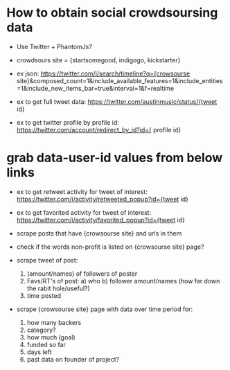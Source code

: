 # How to obtain social crowdsoursing data #

- Use Twitter + PhantomJs?

- crowdsours site = {startsomegood, indigogo,  kickstarter}

- ex json: https://twitter.com/i/search/timeline?q={crowsourse site}&composed_count=1&include_available_features=1&include_entities=1&include_new_items_bar=true&interval=1&f=realtime

- ex to get full tweet data: https://twitter.com/austinmusic/status/{tweet id}

- ex to get twitter profile by profile id: https://twitter.com/account/redirect_by_id?id={ profile id}

# grab data-user-id values from below links #
- ex to get retweet activity for tweet of interest: https://twitter.com/i/activity/retweeted_popup?id={tweet id}
- ex to get favorited activity for tweet of interest: https://twitter.com/i/activity/favorited_popup?id={tweet id}

- scrape posts that have {crowsourse site} and urls in them

- check if the words non-profit is listed on {crowsourse site} page?

- scrape tweet of post:
	1) (amount/names) of followers of poster
	2) Favs/RT's of post:
		a) who
		b) follower amount/names (how far down the rabit hole/useful?)
	3) time posted

- scrape {crowsourse site} page with data over time period for:
	1) how many backers
	2) category?
	3) how much (goal)
	4) funded so far 
	5) days left
	6) past data on founder of project?


